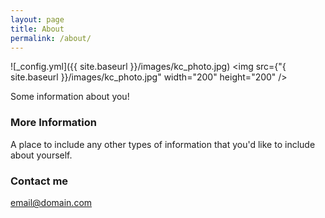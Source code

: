 ```yaml
---
layout: page
title: About
permalink: /about/
---
```


![_config.yml]({{ site.baseurl }}/images/kc_photo.jpg)
<img src={"{ site.baseurl }}/images/kc_photo.jpg" width="200" height="200" />

Some information about you!

### More Information

A place to include any other types of information that you'd like to include about yourself.

### Contact me

[email@domain.com](mailto:email@domain.com)
